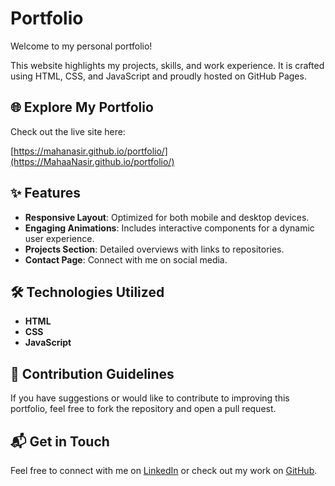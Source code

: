 # Portfolio

Welcome to my personal portfolio!

This website highlights my projects, skills, and work experience. It is crafted using HTML, CSS, and JavaScript and proudly hosted on GitHub Pages.

## 🌐 Explore My Portfolio

Check out the live site here:

[https://mahanasir.github.io/portfolio/](https://MahaaNasir.github.io/portfolio/)

## ✨ Features

- **Responsive Layout**: Optimized for both mobile and desktop devices.
- **Engaging Animations**: Includes interactive components for a dynamic user experience.
- **Projects Section**: Detailed overviews with links to repositories.
- **Contact Page**: Connect with me on social media.

## 🛠 Technologies Utilized

- **HTML**
- **CSS**
- **JavaScript**

## 🤝 Contribution Guidelines

If you have suggestions or would like to contribute to improving this portfolio, feel free to fork the repository and open a pull request.

## 📬 Get in Touch

Feel free to connect with me on [LinkedIn](https://linkedin.com/in/mahaanasir) or check out my work on [GitHub](https://github.com/MahaaNasir).
